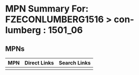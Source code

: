 



# MPN Summary For: FZECONLUMBERG1516 > con-lumberg : 1501_06

## MPNs
  

|MPN|Direct Links|Search Links|
| :--- | :--- | :--- |
||||
